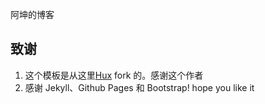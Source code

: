 


阿坤的博客

## 致谢

1. 这个模板是从这里[Hux](https://qiubaiying/qiubaiying.github.io) fork 的。感谢这个作者 
2. 感谢 Jekyll、Github Pages 和 Bootstrap!
hope you like it




